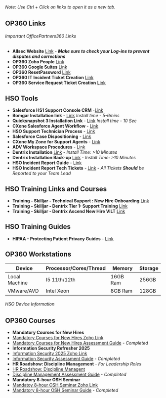 ###### *Note: Use Ctrl + Click on links to open it as a new tab.*
## **OP360 Links**
###### *Important OfficePartners360 Links*
- **Allsec Website** [Link](https://www.allsechro.ph/OP360/Common/HomePage.aspx) - ***Make sure to check your Log-ins to prevent disputes and corrections***
- **OP360 Zoho People** [Link](https://people.zoho.com/ops360/zp#home/myspace/overview-profile)
- **OP360 Google Suites** [Link](https://mail.google.com/mail/u/0/?pli=1#inbox)
- **OP360 ResetPassword** [Link](https://resetpw.officepartners360.com/authorization.do)
- **OP360 IT Incident Ticket Creation** [Link](https://servicedesk.officepartners360.com/support/tickets/new)
- **OP360 Service Request Ticket Creation** [Link](https://servicedesk.officepartners360.com/support/catalog/items?popular=true)
## **HSO Tools**
- **Salesforce HS1 Support Console CRM** -[Link](https://henryscheinone.lightning.force.com/lightning/page/home)
- **Bomgar Installation link** - [Link](https://drive.google.com/file/d/1NnUVNIHMLOhLwGQrGc3UY6U5R20QgRog/view?usp=drive_link) *Install time - 5-6mins*
- **Quicksnapshot 3 Installation Link** - [Link](https://drive.google.com/file/d/1hU_WHQWeoz5O4lQdkv_SJ08VrryfKPvy/view?usp=drive_link)  *Install time - 10 Sec*
- **CXone Salesforce Agent Workflow** - [Link](https://henryschein1.sharepoint.com/sites/CustomerServicesSOPs/Shared%20Documents/Forms/AllItems.aspx?id=%2Fsites%2FCustomerServicesSOPs%2FShared%20Documents%2FCXone%2FSalesforce%20Agent%2FCXone%20Salesforce%20Agent%20Workflow%2Epdf&parent=%2Fsites%2FCustomerServicesSOPs%2FShared%20Documents%2FCXone%2FSalesforce%20Agent)
- **HSO Support Technician Process** - [Link](https://henryschein1.sharepoint.com/sites/CustomerServicesSOPs/Shared%20Documents/Forms/AllItems.aspx?id=%2Fsites%2FCustomerServicesSOPs%2FShared%20Documents%2FSupport%20Technicians%2FSupport%20Technician%20Process%2Epdf&parent=%2Fsites%2FCustomerServicesSOPs%2FShared%20Documents%2FSupport%20Technicians)
- **Salesforce Case Dispositioning** - [Link](https://henryschein1.sharepoint.com/sites/CustomerServicesSOPs/Shared%20Documents/Forms/AllItems.aspx?id=%2Fsites%2FCustomerServicesSOPs%2FShared%20Documents%2FSupport%20Technicians%2FSalesforce%20Case%20Dispositioning%2Epdf&parent=%2Fsites%2FCustomerServicesSOPs%2FShared%20Documents%2FSupport%20Technicians)
- **CXone My Zone for Support Agents** - [Link](https://henryschein1.sharepoint.com/sites/CustomerServicesSOPs/Shared%20Documents/Forms/AllItems.aspx?id=%2Fsites%2FCustomerServicesSOPs%2FShared%20Documents%2FCXone%2FCXone%20My%20Zone%20for%20Support%20Agents%2Epdf&parent=%2Fsites%2FCustomerServicesSOPs%2FShared%20Documents%2FCXone)
- **ADV Workspace Procedures** - [Link](https://henryschein1.sharepoint.com/sites/CustomerServicesSOPs/Shared%20Documents/Forms/AllItems.aspx?id=%2Fsites%2FCustomerServicesSOPs%2FShared%20Documents%2FTraining%2FWork%20Instructions%2FAVD%20Workspace%20Process%2Epdf&parent=%2Fsites%2FCustomerServicesSOPs%2FShared%20Documents%2FTraining%2FWork%20Instructions)
- **Dentrix Installation** [Link](https://henryschein1-my.sharepoint.com/:u:/g/personal/cylvon_drake_henryscheinone_com/EYH_67Ecsz5JhIaZke5FTlwB4O5BXIVEUI91VUIQU0I33w?e=cRzuRL) - *Install Time: >10 Minutes*
- **Dentrix Installation Back-up** [Link](https://drive.google.com/file/d/1juZcJBprVLatppJvkCdk1nDdD78ZC5nV/view?usp=drive_link) - *Install Time: >10 Minutes*
- **HSO Incident Report Guide** - [Link](https://docs.google.com/document/d/1o2ZXuiT_2iye9N4t4VNB28ZrhBL47E5siRtJSUkk7pc/edit?tab=t.0)
- **HSO Incident Report Tech Tickets** - [Link](https://docs.google.com/spreadsheets/d/1rpar5qKJFCiKN3rA4x0dxiXBYUqHiSY535hcTEC0QL4/edit?gid=0#gid=0) - *All Tickets **Should** be Reported to your Team Lead*
## **HSO Training Links and Courses**
- **Training - Skilljar - Technical Support : New Hire Onboarding** [Link](https://hso.skilljar.com/path/technical-support-new-hire-onboarding-series)
- **Training - Skilljar - Dentrix Tier 1: Support Training** [Link](https://hso.skilljar.com/dentrix-tier-1-support-training)
- **Training - Skilljar - Dentrix Ascend New Hire VILT** [Link](https://hso.skilljar.com/dentrix-ascend-new-hire-vilt/152775)
## **HSO Training Guides**
- **HIPAA - Protecting Patient Privacy Guides** - [Link](https://docs.google.com/spreadsheets/d/1jDa10lR0u9Gi9n_5PA_D9ePFCEjdWw4EhznXVwMkxaY/edit?gid=263501395#gid=263501395)

## **OP360 Workstations**

| Device        | Processor/Cores/Thread           | Memory           | Storage |
|---------------|----------------------------------|------------------|---------|
| Local Machine | I5 11th/12th                     | 16GB Ram         | 256GB   |
| VMware/AVD    | Intel Xeon                       | 8GB Ram          | 128GB   |
###### *HSO Device Information*
 

## **OP360 Courses** 
- **Mandatory Courses for New Hires**
- [Mandatory Courses for New Hires Zoho Link](https://people.op360.com/ops360/training#lms-view/course/619096000106698857/module)
- [Mandatory Courses for New Hires Assessment Guide](https://docs.google.com/spreadsheets/d/1jDa10lR0u9Gi9n_5PA_D9ePFCEjdWw4EhznXVwMkxaY/edit?gid=268678928#gid=268678928) - *Completed*
- **Information Security Refresher 2025**
- [Information Security 2025 Zoho Link](https://people.op360.com/ops360/training#lms-view/course/619096000248822639/overview)
- [Information Security Assessment Guide](https://docs.google.com/spreadsheets/d/1jDa10lR0u9Gi9n_5PA_D9ePFCEjdWw4EhznXVwMkxaY/edit?gid=0#gid=0) - *Completed*
- **HR Roadshow: Discipline Management**        -     *For Leadership Roles*
- [HR Roadshow: Discipline Managent](https://people.op360.com/ops360/training#lms-view/course/619096000107703201/overview)
- [Discipline Management Assessment Guide](https://docs.google.com/spreadsheets/d/1jDa10lR0u9Gi9n_5PA_D9ePFCEjdWw4EhznXVwMkxaY/edit?gid=980605503#gid=980605503) - *Completed*
- **Mandatory 8-hour OSH Seminar**
- [Mandatoy 8-hour OSH Seminar Zoho Link](https://people.zoho.com/ops360/training#lms-view/course/619096000103264566/module)
- [Mandatory 8-hour OSH Seminar Guide](https://docs.google.com/spreadsheets/d/1jDa10lR0u9Gi9n_5PA_D9ePFCEjdWw4EhznXVwMkxaY/edit?gid=297718934#gid=297718934) - *Completed*


